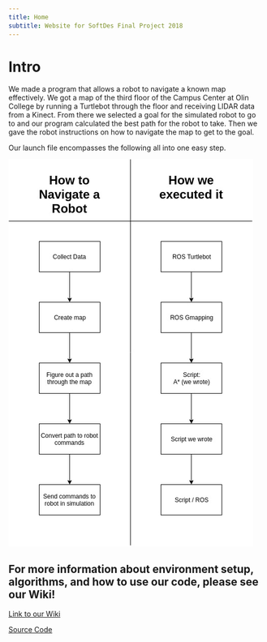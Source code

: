 ```yaml
---
title: Home
subtitle: Website for SoftDes Final Project 2018
---
```


# Intro
We made a program that allows a robot to navigate a known map effectively. We got a map of the third floor of the Campus Center at Olin College by running a Turtlebot through the floor and receiving LIDAR data from a Kinect. From there we selected a goal for the simulated robot to go to and our program calculated the best path for the robot to take. Then we gave the robot instructions on how to navigate the map to get to the goal.

Our launch file encompasses the following all into one easy step.

![Architecture Diagram](ArchDiagram.jpg)

## For more information about environment setup, algorithms, and how to use our code, please see our Wiki!
[Link to our Wiki](https://github.com/AmyPhung/SLAM-SoftDes-Final-Project/wiki)

[Source Code](https://github.com/AmyPhung/SLAM-SoftDes-Final-Project)
